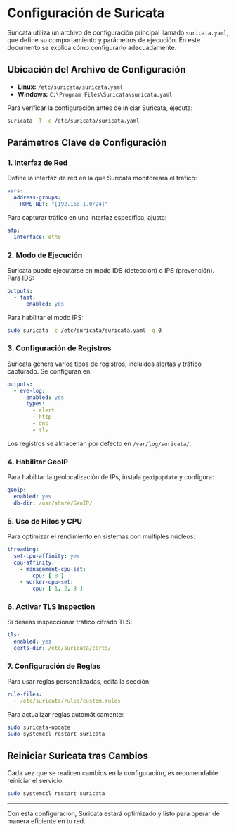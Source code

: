 # Configuración de Suricata

Suricata utiliza un archivo de configuración principal llamado `suricata.yaml`, que define su comportamiento y parámetros de ejecución. En este documento se explica cómo configurarlo adecuadamente.

## Ubicación del Archivo de Configuración

- **Linux:** `/etc/suricata/suricata.yaml`
- **Windows:** `C:\Program Files\Suricata\suricata.yaml`

Para verificar la configuración antes de iniciar Suricata, ejecuta:

```sh
suricata -T -c /etc/suricata/suricata.yaml
```

## Parámetros Clave de Configuración

### 1. Interfaz de Red

Define la interfaz de red en la que Suricata monitoreará el tráfico:

```yaml
vars:
  address-groups:
    HOME_NET: "[192.168.1.0/24]"
```

Para capturar tráfico en una interfaz específica, ajusta:

```yaml
afp:
  interface: eth0
```

### 2. Modo de Ejecución

Suricata puede ejecutarse en modo IDS (detección) o IPS (prevención). Para IDS:

```yaml
outputs:
  - fast:
      enabled: yes
```

Para habilitar el modo IPS:

```sh
sudo suricata -c /etc/suricata/suricata.yaml -q 0
```

### 3. Configuración de Registros

Suricata genera varios tipos de registros, incluidos alertas y tráfico capturado. Se configuran en:

```yaml
outputs:
  - eve-log:
      enabled: yes
      types:
        - alert
        - http
        - dns
        - tls
```

Los registros se almacenan por defecto en `/var/log/suricata/`.

### 4. Habilitar GeoIP

Para habilitar la geolocalización de IPs, instala `geoipupdate` y configura:

```yaml
geoip:
  enabled: yes
  db-dir: /usr/share/GeoIP/
```

### 5. Uso de Hilos y CPU

Para optimizar el rendimiento en sistemas con múltiples núcleos:

```yaml
threading:
  set-cpu-affinity: yes
  cpu-affinity:
    - management-cpu-set:
        cpu: [ 0 ]
    - worker-cpu-set:
        cpu: [ 1, 2, 3 ]
```

### 6. Activar TLS Inspection

Si deseas inspeccionar tráfico cifrado TLS:

```yaml
tls:
  enabled: yes
  certs-dir: /etc/suricata/certs/
```

### 7. Configuración de Reglas

Para usar reglas personalizadas, edita la sección:

```yaml
rule-files:
  - /etc/suricata/rules/custom.rules
```

Para actualizar reglas automáticamente:

```sh
sudo suricata-update
sudo systemctl restart suricata
```

## Reiniciar Suricata tras Cambios

Cada vez que se realicen cambios en la configuración, es recomendable reiniciar el servicio:

```sh
sudo systemctl restart suricata
```

---

Con esta configuración, Suricata estará optimizado y listo para operar de manera eficiente en tu red.
